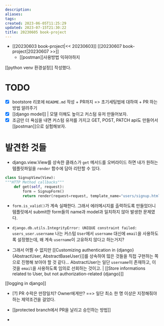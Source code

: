 ```yaml
---
description:
aliases: 
tags: 
created: 2023-06-05T11:25:29
updated: 2023-07-15T21:30:22
title: 20230605 book-project
---
```

- [[20230603 book-project|<< 20230603]] [[20230607 book-project|20230607 >>]]
	- [[postman]]사용방법 익혀야하지

[[python venv 환경설정]] 작성했다.

# TODO

- [x] bootstore 리포에 `README.md` 작성 + PR까지 => 초기세팅법에 대하여 + PR 하는 방법 알려주기
- [x] [[django model]] | 모델 이해도 높이고 커스텀 유저 만들어보자.
- [x] 조금만 더 욕심을 내면 커스텀 유저를 가지고 GET, POST, PATCH api도 만들어서 [[postman]]으로 실험해보자.

# 발견한 것들

- django.view.View를 상속한 클래스가 `get` 메서드를 오버라이드 하면 내가 원하는 템플릿파일을 `render` 함수에 담아 리턴할 수 있다.

```python
class SignupView(View):
"""HTTP Method callbacks"""
	def get(self, request):
		form = SignupForm()
		return render(request=request, template_name="users/signup.html", context={"form": form})
```

- `form.is_valid()`가 계속 실패한다. 그래서 에러메시지를 출력하도록 만들었더니 템플릿에서 submit한 form들의 name과 model과 일치하지 않아 발생한 문제였다.

- `django.db.utils.IntegrityError: UNIQUE constraint failed: users_user.username` 나는 커스텀 `User`에서 `username` 대신에 `email`을 사용하도록 설정했는데, 왜 계속 `username`이 고유하지 않다고 하는거지?
- 그래서 어쩔 수 없지만 [[Customizing authentication in {django} {AbstractUser, AbstractBaseUser}]]를 상속하여 많은 것들을 직접 구현하는 쪽으로 진행해 보아야 할 것 같다... AbstractUser는 일단 `username`이 존재하고, 이것을 `email`을 사용하도록 임의로 선회하는 것이고. | [[Store informations related to User, but not authorization-related {django}]] 

[[logging in django]]

- [?] PR 수락은 만장일치? Owner에게만? ==> 일단 최소 한 명 이상은 지정해줘야 하는 제약조건을 걸었다.

- [[protected branch에서 PR을 날리고 승인하는 방법]]
- 
